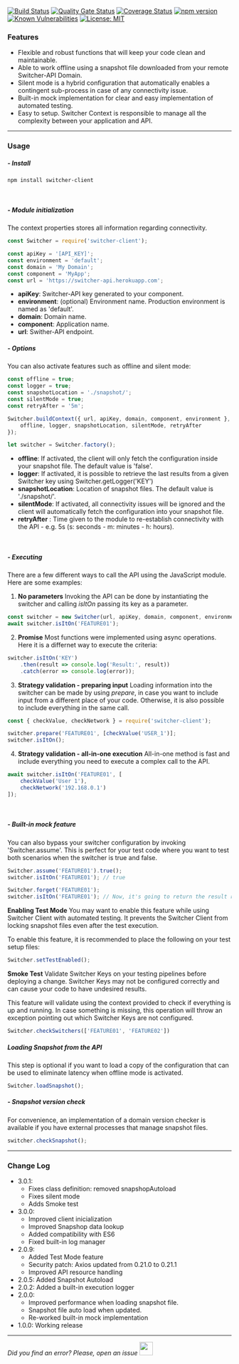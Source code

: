 [![Build Status](https://travis-ci.com/switcherapi/switcher-client-master.svg?branch=master)](https://travis-ci.com/github/switcherapi/switcher-client-master)
[![Quality Gate Status](https://sonarcloud.io/api/project_badges/measure?project=switcherapi_switcher-client-master&metric=alert_status)](https://sonarcloud.io/dashboard?id=switcherapi_switcher-client-master)
[![Coverage Status](https://coveralls.io/repos/github/switcherapi/switcher-client-master/badge.svg?branch=master)](https://coveralls.io/github/switcherapi/switcher-client-master?branch=master)
[![npm version](https://badge.fury.io/js/switcher-client.svg)](https://badge.fury.io/js/switcher-client)
[![Known Vulnerabilities](https://snyk.io/test/github/switcherapi/switcher-client-master/badge.svg?targetFile=package.json)](https://snyk.io/test/github/switcherapi/switcher-client-master?targetFile=package.json)
[![License: MIT](https://img.shields.io/badge/License-MIT-yellow.svg)](https://opensource.org/licenses/MIT)

### Features
- Flexible and robust functions that will keep your code clean and maintainable.
- Able to work offline using a snapshot file downloaded from your remote Switcher-API Domain.
- Silent mode is a hybrid configuration that automatically enables a contingent sub-process in case of any connectivity issue.
- Built-in mock implementation for clear and easy implementation of automated testing.
- Easy to setup. Switcher Context is responsible to manage all the complexity between your application and API.

* * *

### Usage

##### - Install  
`npm install switcher-client`

</br>

##### - Module initialization
The context properties stores all information regarding connectivity.

```js
const Switcher = require('switcher-client');

const apiKey = '[API_KEY]';
const environment = 'default';
const domain = 'My Domain';
const component = 'MyApp';
const url = 'https://switcher-api.herokuapp.com';
```

- **apiKey**: Switcher-API key generated to your component.
- **environment**: (optional) Environment name. Production environment is named as 'default'.
- **domain**: Domain name.
- **component**: Application name.
- **url**: Swither-API endpoint.

##### - Options
You can also activate features such as offline and silent mode:

```js
const offline = true;
const logger = true;
const snapshotLocation = './snapshot/';
const silentMode = true;
const retryAfter = '5m';

Switcher.buildContext({ url, apiKey, domain, component, environment }, {
    offline, logger, snapshotLocation, silentMode, retryAfter
});

let switcher = Switcher.factory();
```

- **offline**: If activated, the client will only fetch the configuration inside your snapshot file. The default value is 'false'.
- **logger**: If activated, it is possible to retrieve the last results from a given Switcher key using Switcher.getLogger('KEY')
- **snapshotLocation**: Location of snapshot files. The default value is './snapshot/'.
- **silentMode**: If activated, all connectivity issues will be ignored and the client will automatically fetch the configuration into your snapshot file.
- **retryAfter** : Time given to the module to re-establish connectivity with the API - e.g. 5s (s: seconds - m: minutes - h: hours).

</br>

##### - Executing
There are a few different ways to call the API using the JavaScript module.
Here are some examples:

1. **No parameters**
Invoking the API can be done by instantiating the switcher and calling *isItOn* passing its key as a parameter.

```js
const switcher = new Switcher(url, apiKey, domain, component, environment);
await switcher.isItOn('FEATURE01');
```

2. **Promise**
Most functions were implemented using async operations. Here it is a differnet way to execute the criteria:

```js
switcher.isItOn('KEY')
    .then(result => console.log('Result:', result))
    .catch(error => console.log(error));
```

3. **Strategy validation - preparing input**
Loading information into the switcher can be made by using *prepare*, in case you want to include input from a different place of your code. Otherwise, it is also possible to include everything in the same call.

```js
const { checkValue, checkNetwork } = require('switcher-client');

switcher.prepare('FEATURE01', [checkValue('USER_1')];
switcher.isItOn();
```

4. **Strategy validation - all-in-one execution**
All-in-one method is fast and include everything you need to execute a complex call to the API.

```js
await switcher.isItOn('FEATURE01', [
    checkValue('User 1'),
    checkNetwork('192.168.0.1')
]);
```

</br>

##### - Built-in mock feature
You can also bypass your switcher configuration by invoking 'Switcher.assume'. This is perfect for your test code where you want to test both scenarios when the switcher is true and false.

```js
Switcher.assume('FEATURE01').true();
switcher.isItOn('FEATURE01'); // true

Switcher.forget('FEATURE01');
switcher.isItOn('FEATURE01'); // Now, it's going to return the result retrieved from the API or the Snaopshot file
```

**Enabling Test Mode**
You may want to enable this feature while using Switcher Client with automated testing.
It prevents the Switcher Client from locking snapshot files even after the test execution.

To enable this feature, it is recommended to place the following on your test setup files:
```js
Switcher.setTestEnabled();
```

**Smoke Test**
Validate Switcher Keys on your testing pipelines before deploying a change.
Switcher Keys may not be configured correctly and can cause your code to have undesired results.

This feature will validate using the context provided to check if everything is up and running.
In case something is missing, this operation will throw an exception pointing out which Switcher Keys are not configured.

```js
Switcher.checkSwitchers(['FEATURE01', 'FEATURE02'])
```

##### Loading Snapshot from the API
This step is optional if you want to load a copy of the configuration that can be used to eliminate latency when offline mode is activated.

```js
Switcher.loadSnapshot();
```

##### - Snapshot version check
For convenience, an implementation of a domain version checker is available if you have external processes that manage snapshot files.

```js
switcher.checkSnapshot();
```

* * *

### Change Log
- 3.0.1:
    - Fixes class definition: removed snapshopAutoload
    - Fixes silent mode
    - Adds Smoke test
- 3.0.0:
    - Improved client inicialization
    - Improved Snapshop data lookup
    - Added compatibility with ES6
    - Fixed built-in log manager
- 2.0.9:
    - Added Test Mode feature
    - Security patch: Axios updated from 0.21.0 to 0.21.1
    - Improved API resource handling
- 2.0.5: Added Snapshot Autoload
- 2.0.2: Added a built-in execution logger
- 2.0.0:
    - Improved performance when loading snapshot file.
    - Snapshot file auto load when updated.
    - Re-worked built-in mock implementation
- 1.0.0: Working release

* * *

*Did you find an error? Please, open an issue*
<a href="https://github.com/switcherapi/switcher-management/issues/new?title=fix:+[libjavascript.md]+-+[INSERT+SHORT+DESCRIPTION]" target="_blank">
    <img src="[$ASSETS_LOCATION]\github.svg" style="width: 30px;">
</a> 